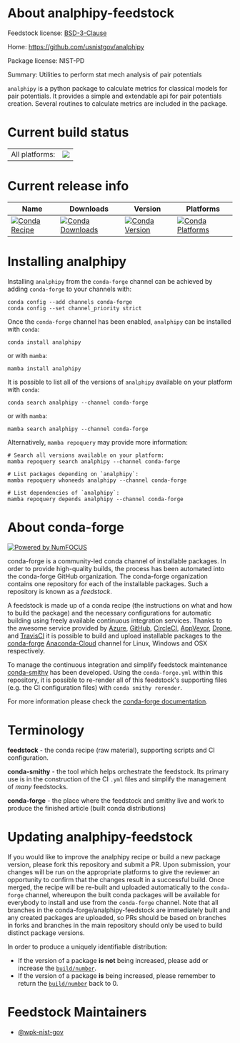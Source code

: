 About analphipy-feedstock
=========================

Feedstock license: [BSD-3-Clause](https://github.com/conda-forge/analphipy-feedstock/blob/main/LICENSE.txt)

Home: https://github.com/usnistgov/analphipy

Package license: NIST-PD

Summary: Utilities to perform stat mech analysis of pair potentials

`analphipy` is a python package to calculate metrics for classical models for
pair potentials. It provides a simple and extendable api for pair potentials
creation. Several routines to calculate metrics are included in the package.


Current build status
====================


<table><tr><td>All platforms:</td>
    <td>
      <a href="https://dev.azure.com/conda-forge/feedstock-builds/_build/latest?definitionId=19393&branchName=main">
        <img src="https://dev.azure.com/conda-forge/feedstock-builds/_apis/build/status/analphipy-feedstock?branchName=main">
      </a>
    </td>
  </tr>
</table>

Current release info
====================

| Name | Downloads | Version | Platforms |
| --- | --- | --- | --- |
| [![Conda Recipe](https://img.shields.io/badge/recipe-analphipy-green.svg)](https://anaconda.org/conda-forge/analphipy) | [![Conda Downloads](https://img.shields.io/conda/dn/conda-forge/analphipy.svg)](https://anaconda.org/conda-forge/analphipy) | [![Conda Version](https://img.shields.io/conda/vn/conda-forge/analphipy.svg)](https://anaconda.org/conda-forge/analphipy) | [![Conda Platforms](https://img.shields.io/conda/pn/conda-forge/analphipy.svg)](https://anaconda.org/conda-forge/analphipy) |

Installing analphipy
====================

Installing `analphipy` from the `conda-forge` channel can be achieved by adding `conda-forge` to your channels with:

```
conda config --add channels conda-forge
conda config --set channel_priority strict
```

Once the `conda-forge` channel has been enabled, `analphipy` can be installed with `conda`:

```
conda install analphipy
```

or with `mamba`:

```
mamba install analphipy
```

It is possible to list all of the versions of `analphipy` available on your platform with `conda`:

```
conda search analphipy --channel conda-forge
```

or with `mamba`:

```
mamba search analphipy --channel conda-forge
```

Alternatively, `mamba repoquery` may provide more information:

```
# Search all versions available on your platform:
mamba repoquery search analphipy --channel conda-forge

# List packages depending on `analphipy`:
mamba repoquery whoneeds analphipy --channel conda-forge

# List dependencies of `analphipy`:
mamba repoquery depends analphipy --channel conda-forge
```


About conda-forge
=================

[![Powered by
NumFOCUS](https://img.shields.io/badge/powered%20by-NumFOCUS-orange.svg?style=flat&colorA=E1523D&colorB=007D8A)](https://numfocus.org)

conda-forge is a community-led conda channel of installable packages.
In order to provide high-quality builds, the process has been automated into the
conda-forge GitHub organization. The conda-forge organization contains one repository
for each of the installable packages. Such a repository is known as a *feedstock*.

A feedstock is made up of a conda recipe (the instructions on what and how to build
the package) and the necessary configurations for automatic building using freely
available continuous integration services. Thanks to the awesome service provided by
[Azure](https://azure.microsoft.com/en-us/services/devops/), [GitHub](https://github.com/),
[CircleCI](https://circleci.com/), [AppVeyor](https://www.appveyor.com/),
[Drone](https://cloud.drone.io/welcome), and [TravisCI](https://travis-ci.com/)
it is possible to build and upload installable packages to the
[conda-forge](https://anaconda.org/conda-forge) [Anaconda-Cloud](https://anaconda.org/)
channel for Linux, Windows and OSX respectively.

To manage the continuous integration and simplify feedstock maintenance
[conda-smithy](https://github.com/conda-forge/conda-smithy) has been developed.
Using the ``conda-forge.yml`` within this repository, it is possible to re-render all of
this feedstock's supporting files (e.g. the CI configuration files) with ``conda smithy rerender``.

For more information please check the [conda-forge documentation](https://conda-forge.org/docs/).

Terminology
===========

**feedstock** - the conda recipe (raw material), supporting scripts and CI configuration.

**conda-smithy** - the tool which helps orchestrate the feedstock.
                   Its primary use is in the construction of the CI ``.yml`` files
                   and simplify the management of *many* feedstocks.

**conda-forge** - the place where the feedstock and smithy live and work to
                  produce the finished article (built conda distributions)


Updating analphipy-feedstock
============================

If you would like to improve the analphipy recipe or build a new
package version, please fork this repository and submit a PR. Upon submission,
your changes will be run on the appropriate platforms to give the reviewer an
opportunity to confirm that the changes result in a successful build. Once
merged, the recipe will be re-built and uploaded automatically to the
`conda-forge` channel, whereupon the built conda packages will be available for
everybody to install and use from the `conda-forge` channel.
Note that all branches in the conda-forge/analphipy-feedstock are
immediately built and any created packages are uploaded, so PRs should be based
on branches in forks and branches in the main repository should only be used to
build distinct package versions.

In order to produce a uniquely identifiable distribution:
 * If the version of a package **is not** being increased, please add or increase
   the [``build/number``](https://docs.conda.io/projects/conda-build/en/latest/resources/define-metadata.html#build-number-and-string).
 * If the version of a package **is** being increased, please remember to return
   the [``build/number``](https://docs.conda.io/projects/conda-build/en/latest/resources/define-metadata.html#build-number-and-string)
   back to 0.

Feedstock Maintainers
=====================

* [@wpk-nist-gov](https://github.com/wpk-nist-gov/)


<!-- dummy commit to enable rerendering -->

